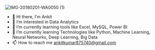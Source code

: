 
![IMG-20180201-WA0050 (1)](https://avatars.githubusercontent.com/u/132928608?s=400&u=c00c1edd02b509b0b196a713b33b5ea4a43edea9&v=4)


                                   
- 👋 Hi there, I’m Ankit
- 👀 I’m interested in Data Analytics
- 🌱 I’m currently learning tools like Excel, MySQL, Power BI
- 🌱 I’m currently learning Technologies like Python, Machine Learning, Neural Networks, Deep Learning, Big Data
- 📫 How to reach me ankitkumar875740@gmail.com
<!---
Ankit8544/Ankit8544 is a ✨ special ✨ repository because its `README.md` (this file) appears on your GitHub profile.
You can click the Preview link to take a look at your changes.
--->
